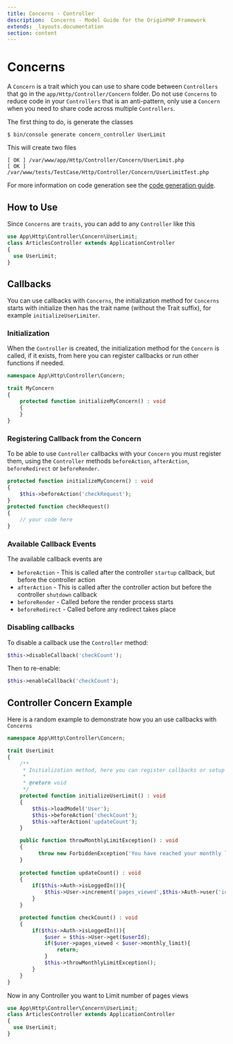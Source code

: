 ```yaml
---
title: Concerns - Controller
description:  Concerns - Model Guide for the OriginPHP Framework
extends: _layouts.documentation
section: content
---
```

# Concerns

A `Concern` is a trait which you can use to share code between `Controllers` that go in the `app/Http/Controller/Concern` folder. Do not use `Concerns` to reduce code in your `Controllers` that is an anti-pattern, only use a `Concern` when you need to share code across multiple `Controllers`.

The first thing to do, is generate the classes

```linux
$ bin/console generate concern_controller UserLimit
```

This will create two files

```
[ OK ] /var/www/app/Http/Controller/Concern/UserLimit.php
[ OK ] /var/www/tests/TestCase/Http/Controller/Concern/UserLimitTest.php
```

For more information on code generation see the [code generation guide](/docs/development/code-generation).

## How to Use

Since `Concerns` are  `traits`, you can add to any `Controller` like this

```php
use App\Http\Controller\Concern\UserLimit;
class ArticlesController extends ApplicationController
{
  use UserLimit;
}
```

## Callbacks

You can use callbacks with `Concerns`, the initialization method for `Concerns` starts with initialize then has the trait name (without the Trait suffix), for example `initializeUserLimiter`.

### Initialization

When the `Controller` is created, the initialization method for the `Concern` is called, if it exists, from here you can register callbacks or run other functions if needed.

```php
namespace App\Http\Controller\Concern;

trait MyConcern
{
    protected function initializeMyConcern() : void
    {
    }
}
```

### Registering Callback from the Concern

To be able to use `Controller` callbacks with your `Concern` you must register them, using the `Controller` methods `beforeAction`, `afterAction`, `beforeRedirect` or `beforeRender`.

```php
protected function initializeMyConcern() : void
{
    $this->beforeAction('checkRequest');
}
protected function checkRequest()
{
    // your code here
}
```

### Available Callback Events

The available callback events are

- `beforeAction` - This is called after the controller `startup` callback, but before the controller action
- `afterAction` - This is called after the controller action but before the controller `shutdown` callback
- `beforeRender` - Called before the render process starts
- `beforeRedirect` - Called before any redirect takes place

### Disabling callbacks

To disable a callback use the `Controller` method:

```php
$this->disableCallback('checkCount');
```

Then to re-enable:

```php
$this->enableCallback('checkCount');
```

## Controller Concern Example

Here is a random example to demonstrate how you an use callbacks with `Concerns`

```php
namespace App\Http\Controller\Concern;

trait UserLimit
{
    /**
     * Initialization method, here you can register callbacks or setup your controller
     *
     * @return void
     */
    protected function initializeUserLimit() : void
    {
        $this->loadModel('User');
        $this->beforeAction('checkCount');
        $this->afterAction('updateCount');
    }

    public function throwMonthlyLimitException() : void
    {
          throw new ForbiddenException('You have reached your monthly limit');
    }
    
    protected function updateCount() : void
    {
        if($this->Auth->isLoggedIn()){
            $this->User->increment('pages_viewed',$this->Auth->user('id'));
        }
    }

    protected function checkCount() : void
    {
        if($this->Auth->isLoggedIn()){
            $user = $this->User->get($userId);
            if($user->pages_viewed < $user->monthly_limit){
                return;
            }
            $this->throwMonthlyLimitException();
        }
    }
}
```

Now in any Controller you want to Limit number of pages views

```php
use App\Http\Controller\Concern\UserLimit;
class ArticlesController extends ApplicationController
{
  use UserLimit;
}
```

